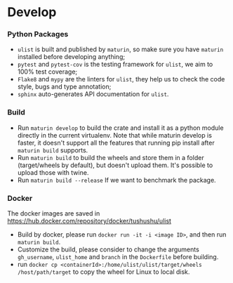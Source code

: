 # Develop 

### Python Packages
* `ulist` is built and published by `maturin`, so make sure you have `maturin` installed before developing anything;
* `pytest` and `pytest-cov` is the testing framework for `ulist`, we aim to 100% test coverage;
* `Flake8` and `mypy` are the linters for `ulist`, they help us to check the code style, bugs and type annotation;
* `sphinx` auto-generates API documentation for `ulist`.


### Build
* Run `maturin develop` to build the crate and install it as a python module directly in the current virtualenv. Note that while maturin develop is faster, it doesn't support all the features that running pip install after `maturin build` supports.
* Run `maturin build` to build the wheels and store them in a folder (target/wheels by default), but doesn't upload them. It's possible to upload those with twine.
* Run `maturin build --release` If we want to benchmark the package.


### Docker
The docker images are saved in https://hub.docker.com/repository/docker/tushushu/ulist
* Build by docker, please run `docker run -it -i <image ID>`, and then run `maturin build`.
* Customize the build, please consider to change the arguments `gh_username`, 
`ulist_home` and `branch` in the `Dockerfile` before building.
* run `docker cp <containerId>:/home/ulist/ulist/target/wheels /host/path/target` to copy the wheel for Linux to local disk.
